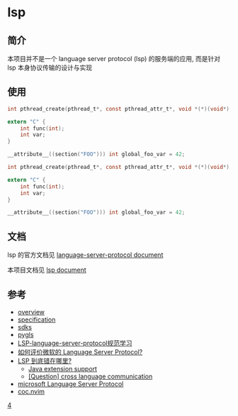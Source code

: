 # lsp

## 简介

本项目并不是一个 language server protocol (lsp) 的服务端的应用, 而是针对 lsp 本身协议传输的设计与实现

## 使用

```c
int pthread_create(pthread_t*, const pthread_attr_t*, void *(*)(void*), void *) __attribute__ ((weak));

extern "C" {
    int func(int);
    int var;
}

__attribute__((section("FOO"))) int global_foo_var = 42;
```

```c
int pthread_create(pthread_t*, const pthread_attr_t*, void *(*)(void*), void *) __attribute__ ((weak));int pthread_create(pthread_t*, const pthread_attr_t*, void *(*)(void*), void *) __attribute__ ((weak));int pthread_create(pthread_t*, const pthread_attr_t*, void *(*)(void*), void *) __attribute__ ((weak));

extern "C" {
    int func(int);
    int var;
}

__attribute__((section("FOO"))) int global_foo_var = 42;
```

## 文档

lsp 的官方文档见 [language-server-protocol document](https://microsoft.github.io/language-server-protocol/)

本项目文档见 [lsp document](https://luzhixing12345.github.io/lsp/)

## 参考

- [overview](https://microsoft.github.io/language-server-protocol/overview)
- [specification](https://microsoft.github.io/language-server-protocol/specification)
- [sdks](https://microsoft.github.io/language-server-protocol/implementors/sdks/)
- [pygls](https://github.com/openlawlibrary/pygls)
- [LSP-language-server-protocol规范学习](https://zhuanlan.zhihu.com/p/139382598)
- [如何评价微软的 Language Server Protocol?](https://www.zhihu.com/question/50218554)
- [LSP 到底错在哪里?](https://zhuanlan.zhihu.com/p/598690481)
  - [Java extension support](https://github.com/fwcd/kotlin-language-server/issues/4)
  - [[Question] cross language communication](https://github.com/microsoft/language-server-protocol/issues/107)
- [microsoft Language Server Protocol](https://learn.microsoft.com/en-us/visualstudio/extensibility/language-server-protocol?view=vs-2022)
- [coc.nvim](https://github.com/neoclide/coc.nvim)

[4](./4.md)